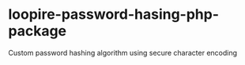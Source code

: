 # loopire-password-hasing-php-package
 Custom password hashing algorithm using secure character encoding
